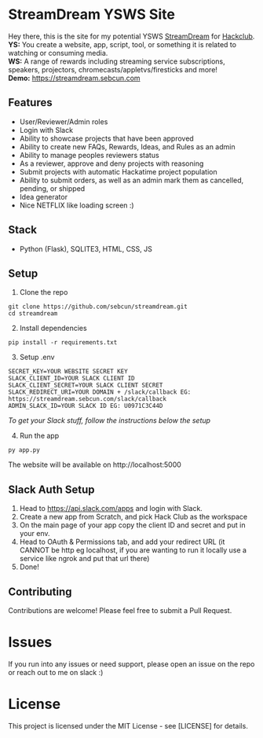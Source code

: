 # StreamDream YSWS Site

Hey there, this is the site for my potential YSWS [StreamDream](https://streamdream.sebcun.com) for [Hackclub](https://hackclub.com).<br>
**YS:** You create a website, app, script, tool, or something it is related to watching or consuming media.<br>
**WS:** A range of rewards including streaming service subscriptions, speakers, projectors, chromecasts/appletvs/firesticks and more!<br>
**Demo:** https://streamdream.sebcun.com

## Features

- User/Reviewer/Admin roles
- Login with Slack
- Ability to showcase projects that have been approved
- Ability to create new FAQs, Rewards, Ideas, and Rules as an admin
- Ability to manage peoples reviewers status
- As a reviewer, approve and deny projects with reasoning
- Submit projects with automatic Hackatime project population
- Ability to submit orders, as well as an admin mark them as cancelled, pending, or shipped
- Idea generator
- Nice NETFLIX like loading screen :)

## Stack

- Python (Flask), SQLITE3, HTML, CSS, JS

## Setup

1. Clone the repo

```
git clone https://github.com/sebcun/streamdream.git
cd streamdream
```

2. Install dependencies

```
pip install -r requirements.txt
```

3. Setup .env

```
SECRET_KEY=YOUR WEBSITE SECRET KEY
SLACK_CLIENT_ID=YOUR SLACK CLIENT ID
SLACK_CLIENT_SECRET=YOUR SLACK CLIENT SECRET
SLACK_REDIRECT_URI=YOUR DOMAIN + /slack/callback EG: https://streamdream.sebcun.com/slack/callback
ADMIN_SLACK_ID=YOUR SLACK ID EG: U0971C3C44D
```

_To get your Slack stuff, follow the instructions below the setup_

4. Run the app

```
py app.py
```

The website will be available on http://localhost:5000

## Slack Auth Setup

1. Head to https://api.slack.com/apps and login with Slack.
2. Create a new app from Scratch, and pick Hack Club as the workspace
3. On the main page of your app copy the client ID and secret and put in your env.
4. Head to OAuth & Permissions tab, and add your redirect URL (it CANNOT be http eg localhost, if you are wanting to run it locally use a service like ngrok and put that url there)
5. Done!

## Contributing

Contributions are welcome! Please feel free to submit a Pull Request.

# Issues

If you run into any issues or need support, please open an issue on the repo or reach out to me on slack :)

# License

This project is licensed under the MIT License - see [LICENSE] for details.
